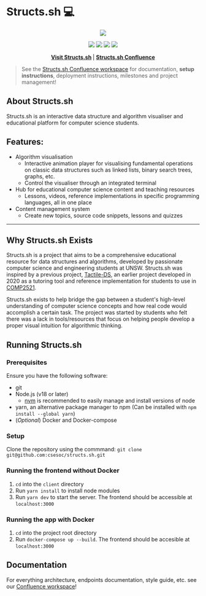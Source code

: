# Structs.sh 💻

<p align="center">
    <a href=""><img src="./images/StructsBanner.png"  /></a>
</p>
<p align="center">
    <img src="https://img.shields.io/badge/-CSESoc-blue" />
    <img src="https://img.shields.io/github/issues/csesoc/structs.sh" />
    <img src="https://img.shields.io/github/license/csesoc/structs.sh" />
    <img src="https://img.shields.io/github/last-commit/csesoc/structs.sh" />
</p>
<p align="center">
    <strong>
        <a href="https://structs.sh">Visit Structs.sh</a>
    </strong> |
    <strong>
        <a href="https://compclub.atlassian.net/wiki/spaces/S/overview?homepageId=2142995642">
            Structs.sh Confluence
        </a>
    </strong>
</p>

> See the [Structs.sh Confluence workspace](https://compclub.atlassian.net/wiki/spaces/S/overview?homepageId=2142995642) for documentation, **setup instructions**, deployment instructions, milestones and project management!

## About Structs.sh

Structs.sh is an interactive data structure and algorithm visualiser and educational platform for computer science students.

## Features:

-   Algorithm visualisation
    -   Interactive animation player for visualising fundamental operations on classic data structures such as linked lists, binary search trees, graphs, etc.
    -   Control the visualiser through an integrated terminal
-   Hub for educational computer science content and teaching resources
    -   Lessons, videos, reference implementations in specific programming languages, all in one place
-   Content management system
    -   Create new topics, source code snippets, lessons and quizzes

---

## Why Structs.sh Exists

Structs.sh is a project that aims to be a comprehensive educational resource for data structures and algorithms, developed by passionate computer science and engineering students at UNSW. Structs.sh was inspired by a previous project, <a href="https://github.com/Tymotex/Tactile-DS">Tactile-DS</a>, an earlier project developed in 2020 as a tutoring tool and reference implementation for students to use in <a href="https://www.handbook.unsw.edu.au/undergraduate/courses/2022/COMP2521/?year=2022">COMP2521</a>.

Structs.sh exists to help bridge the gap between a student's high-level understanding of computer science concepts and how real code would accomplish a certain task. The project was started by students who felt there was a lack in tools/resources that focus on helping people develop a proper visual intuition for algorithmic thinking.

## Running Structs.sh

### Prerequisites

Ensure you have the following software:

-   git
-   Node.js (v18 or later)
    -   [nvm](https://github.com/nvm-sh/nvm) is recommended to easily manage and install versions of node
-   yarn, an alternative package manager to npm (Can be installed with `npm install --global yarn`)
-   (_Optional_) Docker and Docker-compose

### Setup

Clone the repository using the commmand: `git clone git@github.com:csesoc/structs.sh.git`

### Running the frontend without Docker

1. `cd` into the `client` directory
2. Run `yarn install` to install node modules
3. Run `yarn dev` to start the server. The frontend should be accessible at `localhost:3000`

### Running the app with Docker

1. `cd` into the project root directory
2. Run `docker-compose up --build`. The frontend should be accesible at `localhost:3000`

## Documentation

For everything architecture, endpoints documentation, style guide, etc. see
our <a href="https://compclub.atlassian.net/wiki/spaces/S/overview?homepageId=2142995642">Confluence workspace</a>!
